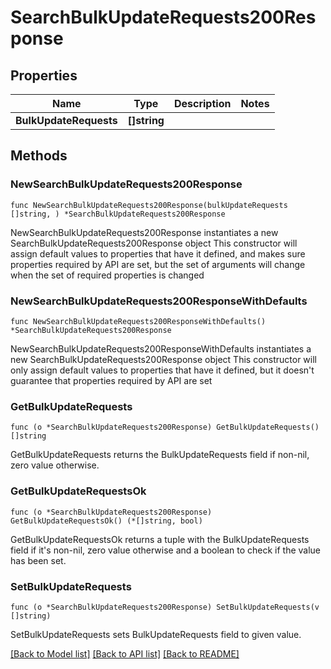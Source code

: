 # SearchBulkUpdateRequests200Response

## Properties

Name | Type | Description | Notes
------------ | ------------- | ------------- | -------------
**BulkUpdateRequests** | **[]string** |  | 

## Methods

### NewSearchBulkUpdateRequests200Response

`func NewSearchBulkUpdateRequests200Response(bulkUpdateRequests []string, ) *SearchBulkUpdateRequests200Response`

NewSearchBulkUpdateRequests200Response instantiates a new SearchBulkUpdateRequests200Response object
This constructor will assign default values to properties that have it defined,
and makes sure properties required by API are set, but the set of arguments
will change when the set of required properties is changed

### NewSearchBulkUpdateRequests200ResponseWithDefaults

`func NewSearchBulkUpdateRequests200ResponseWithDefaults() *SearchBulkUpdateRequests200Response`

NewSearchBulkUpdateRequests200ResponseWithDefaults instantiates a new SearchBulkUpdateRequests200Response object
This constructor will only assign default values to properties that have it defined,
but it doesn't guarantee that properties required by API are set

### GetBulkUpdateRequests

`func (o *SearchBulkUpdateRequests200Response) GetBulkUpdateRequests() []string`

GetBulkUpdateRequests returns the BulkUpdateRequests field if non-nil, zero value otherwise.

### GetBulkUpdateRequestsOk

`func (o *SearchBulkUpdateRequests200Response) GetBulkUpdateRequestsOk() (*[]string, bool)`

GetBulkUpdateRequestsOk returns a tuple with the BulkUpdateRequests field if it's non-nil, zero value otherwise
and a boolean to check if the value has been set.

### SetBulkUpdateRequests

`func (o *SearchBulkUpdateRequests200Response) SetBulkUpdateRequests(v []string)`

SetBulkUpdateRequests sets BulkUpdateRequests field to given value.



[[Back to Model list]](../README.md#documentation-for-models) [[Back to API list]](../README.md#documentation-for-api-endpoints) [[Back to README]](../README.md)


